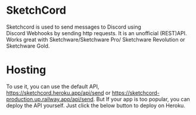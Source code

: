 # SketchCord
Sketchcord is used to send messages to Discord using Discord Webhooks by sending http requests. It is an unofficial (REST)API. Works great with Sketchware/Sketchware Pro/ Sketchware Revolution or Sketchware Gold.

# Hosting
To use it, you can use the default API, https://sketchcord.heroku.app/api/send or https://sketchcord-production.up.railway.app/api/send. But If your app is too popular, you can deploy the API yourself. Just click the below button to deploy on Heroku.
